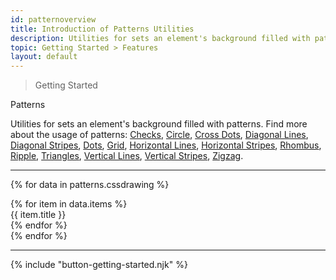 ```yaml
---
id: patternoverview
title: Introduction of Patterns Utilities
description: Utilities for sets an element's background filled with patterns.
topic: Getting Started > Features
layout: default
---
```


> Getting Started

<div class="-margin-t-4 padding-t-4 (xs)text-xl-3 (lg)text-xl-5 font-semibold gap-tight-1">
  Patterns
</div>

Utilities for sets an element's background filled with patterns. Find more about the usage of patterns: [Checks](/pattern-checks/), [Circle](/pattern-circle/), [Cross Dots](/pattern-cross-dots/), [Diagonal Lines](/pattern-diagonal-lines/), [Diagonal Stripes](/pattern-diagonal-stripes/), [Dots](/pattern-dots/), [Grid](/pattern-grid/), [Horizontal Lines](/pattern-horizontal-lines/), [Horizontal Stripes](/pattern-horizontal-stripes/), [Rhombus](/pattern-rhombus/), [Ripple](/pattern-ripple/), [Triangles](/pattern-triangles/), [Vertical Lines](/pattern-vertical-lines/), [Vertical Stripes](/pattern-vertical-stripes/), [Zigzag](/pattern-zigzag/).

---

{% for data in patterns.cssdrawing %}<div class="flex flex-gap-4 flex-wrap justify-between items-stretch opacity-75 text-teal-7">{% for item in data.items %}<div class="text-center"><div class="pattern {{ item.class }} height-32 width-40"></div><div class="padding-t-4 font-mono text-gray-6">{{ item.title }}</div></div>{% endfor %}</div>{% endfor %}

---

{% include "button-getting-started.njk" %}